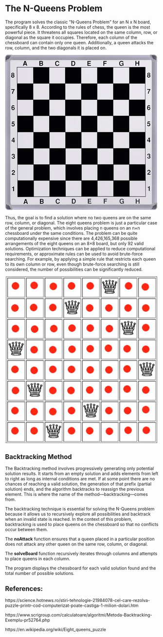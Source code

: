 <!DOCTYPE html>
<html>
<body>
<h1>The N-Queens Problem</h1>
<p>The program solves the classic "N-Queens Problem" for an N x N board, specifically 8 x 8. According to the rules of chess, the queen is the most powerful piece. It threatens all squares located on the same column, row, or diagonal as the square it occupies. Therefore, each column of the chessboard can contain only one queen. Additionally, a queen attacks the row, column, and the two diagonals it is placed on.</p>
<img src="poze\tabla_sah.jpg"width="500">
<p>Thus, the goal is to find a solution where no two queens are on the same row, column, or diagonal. The eight queens problem is just a particular case of the general problem, which involves placing n queens on an n×n chessboard under the same conditions.  
The problem can be quite computationally expensive since there are 4,426,165,368 possible arrangements of the eight queens on an 8×8 board, but only 92 valid solutions.  
Optimization techniques can be applied to reduce computational requirements, or approximate rules can be used to avoid brute-force searching. For example, by applying a simple rule that restricts each queen to its own column or row, even though brute-force searching is still considered, the number of possibilities can be significantly reduced.</p>
<img src="poze\8regine.jpg" width="500">

<h2>Backtracking Method</h2>
<p>The Backtracking method involves progressively generating only potential solution results. It starts from an empty solution and adds elements from left to right as long as internal conditions are met. If at some point there are no chances of reaching a valid solution, the generation of that prefix (partial solution) ends, and the algorithm backtracks to reassign the previous element. This is where the name of the method—backtracking—comes from.</p>
<p>The backtracking technique is essential for solving the N-Queens problem because it allows us to recursively explore all possibilities and backtrack when an invalid state is reached. In the context of this problem, backtracking is used to place queens on the chessboard so that no conflicts occur between them.</p>
<p>The <b>noAttack</b> function ensures that a queen placed in a particular position does not attack any other queen on the same row, column, or diagonal.</p>
<p>The <b>solveBoard</b> function recursively iterates through columns and attempts to place queens in each column.</p>
<p>The program displays the chessboard for each valid solution found and the total number of possible solutions.</p>

<h2>References:</h2>
<p>https://science.hotnews.ro/stiri-tehnologie-21984078-cel-care-rezolva-puzzle-printr-cod-computerizat-poate-castiga-1-milion-dolari.htm</p>
<p>https://www.scrigroup.com/calculatoare/algoritmi/Metoda-Backtracking-Exemplu-pr52764.php</p>
<p>https://en.wikipedia.org/wiki/Eight_queens_puzzle</p>
</body>
</html>
